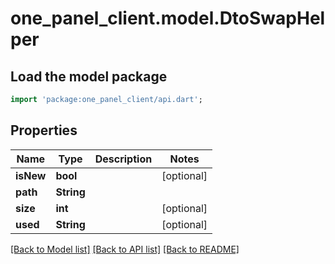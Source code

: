 # one_panel_client.model.DtoSwapHelper

## Load the model package
```dart
import 'package:one_panel_client/api.dart';
```

## Properties
Name | Type | Description | Notes
------------ | ------------- | ------------- | -------------
**isNew** | **bool** |  | [optional] 
**path** | **String** |  | 
**size** | **int** |  | [optional] 
**used** | **String** |  | [optional] 

[[Back to Model list]](../README.md#documentation-for-models) [[Back to API list]](../README.md#documentation-for-api-endpoints) [[Back to README]](../README.md)


